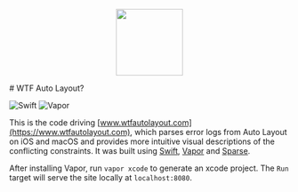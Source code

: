 <p align="center">
	<img width="120" src="http://www.wtfautolayout.com/images/wtf-logo.svg"></img>
</p>
# WTF Auto Layout?

![Swift](https://img.shields.io/badge/Swift-3.1-green.svg?style=flat) ![Vapor](https://img.shields.io/badge/Vapor-2.0-green.svg?style=flat)

This is the code driving [www.wtfautolayout.com](https://www.wtfautolayout.com), which parses error logs from Auto Layout on iOS and macOS and provides more intuitive visual descriptions of the conflicting constraints. It was built using [Swift](https://swift.org/), [Vapor](https://vapor.codes) and [Sparse](https://github.com/johnpatrickmorgan/Sparse).

After installing Vapor, run `vapor xcode` to generate an xcode project. The `Run` target will serve the site locally at `localhost:8080`.
 